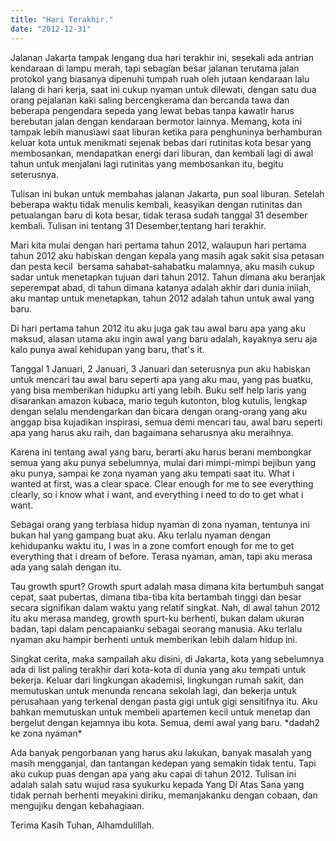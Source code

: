 ```yaml
---
title: "Hari Terakhir."
date: "2012-12-31"
---
```


Jalanan Jakarta tampak lengang dua hari terakhir ini, sesekali ada antrian kendaraan di lampu merah, tapi sebagian besar jalanan terutama jalan protokol yang biasanya dipenuhi tumpah ruah oleh jutaan kendaraan lalu lalang di hari kerja, saat ini cukup nyaman untuk dilewati, dengan satu dua orang pejalanan kaki saling bercengkerama dan bercanda tawa dan beberapa pengendara sepeda yang lewat bebas tanpa kawatir harus berebutan jalan dengan kendaraan bermotor lainnya. Memang, kota ini tampak lebih manusiawi saat liburan ketika para penghuninya berhamburan keluar kota untuk menikmati sejenak bebas dari rutinitas kota besar yang membosankan, mendapatkan energi dari liburan, dan kembali lagi di awal tahun untuk menjalani lagi rutinitas yang membosankan itu, begitu seterusnya.

Tulisan ini bukan untuk membahas jalanan Jakarta, pun soal liburan. Setelah beberapa waktu tidak menulis kembali, keasyikan dengan rutinitas dan petualangan baru di kota besar, tidak terasa sudah tanggal 31 desember kembali. Tulisan ini tentang 31 Desember,tentang hari terakhir.

Mari kita mulai dengan hari pertama tahun 2012, walaupun hari pertama tahun 2012 aku habiskan dengan kepala yang masih agak sakit sisa petasan dan pesta kecil  bersama sahabat-sahabatku malamnya, aku masih cukup sadar untuk menetapkan tujuan dari tahun 2012. Tahun dimana aku beranjak seperempat abad, di tahun dimana katanya adalah akhir dari dunia inilah, aku mantap untuk menetapkan, tahun 2012 adalah tahun untuk awal yang baru.

Di hari pertama tahun 2012 itu aku juga gak tau awal baru apa yang aku maksud, alasan utama aku ingin awal yang baru adalah, kayaknya seru aja kalo punya awal kehidupan yang baru, that's it.

Tanggal 1 Januari, 2 Januari, 3 Januari dan seterusnya pun aku habiskan untuk mencari tau awal baru seperti apa yang aku mau, yang pas buatku, yang bisa memberikan hidupku arti yang lebih. Buku self help laris yang disarankan amazon kubaca, mario teguh kutonton, blog kutulis, lengkap dengan selalu mendengarkan dan bicara dengan orang-orang yang aku anggap bisa kujadikan inspirasi, semua demi mencari tau, awal baru seperti apa yang harus aku raih, dan bagaimana seharusnya aku meraihnya.

Karena ini tentang awal yang baru, berarti aku harus berani membongkar semua yang aku punya sebelumnya, mulai dari mimpi-mimpi bejibun yang aku punya, sampai ke zona nyaman yang aku tempati saat itu. What i wanted at first, was a clear space. Clear enough for me to see everything clearly, so i know what i want, and everything i need to do to get what i want.

Sebagai orang yang terbiasa hidup nyaman di zona nyaman, tentunya ini bukan hal yang gampang buat aku. Aku terlalu nyaman dengan kehidupanku waktu itu, I was in a zone comfort enough for me to get everything that i dream of before. Terasa nyaman, aman, tapi aku merasa ada yang salah dengan itu.

Tau growth spurt? Growth spurt adalah masa dimana kita bertumbuh sangat cepat, saat pubertas, dimana tiba-tiba kita bertambah tinggi dan besar secara signifikan dalam waktu yang relatif singkat. Nah, di awal tahun 2012 itu aku merasa mandeg, growth spurt-ku berhenti, bukan dalam ukuran badan, tapi dalam pencapaianku sebagai seorang manusia. Aku terlalu nyaman aku hampir berhenti untuk memberikan lebih dalam hidup ini.

Singkat cerita, maka sampailah aku disini, di Jakarta, kota yang sebelumnya ada di list paling terakhir dari kota-kota di dunia yang aku tempati untuk bekerja. Keluar dari lingkungan akademisi, lingkungan rumah sakit, dan memutuskan untuk menunda rencana sekolah lagi, dan bekerja untuk perusahaan yang terkenal dengan pasta gigi untuk gigi sensitifnya itu. Aku bahkan memutuskan untuk membeli apartemen kecil untuk menetap dan bergelut dengan kejamnya ibu kota. Semua, demi awal yang baru. \*dadah2 ke zona nyaman\*

Ada banyak pengorbanan yang harus aku lakukan, banyak masalah yang masih mengganjal, dan tantangan kedepan yang semakin tidak tentu. Tapi aku cukup puas dengan apa yang aku capai di tahun 2012. Tulisan ini adalah salah satu wujud rasa syukurku kepada Yang Di Atas Sana yang tidak pernah berhenti meyakini diriku, memanjakanku dengan cobaan, dan mengujiku dengan kebahagiaan.

Terima Kasih Tuhan, Alhamdulillah.
